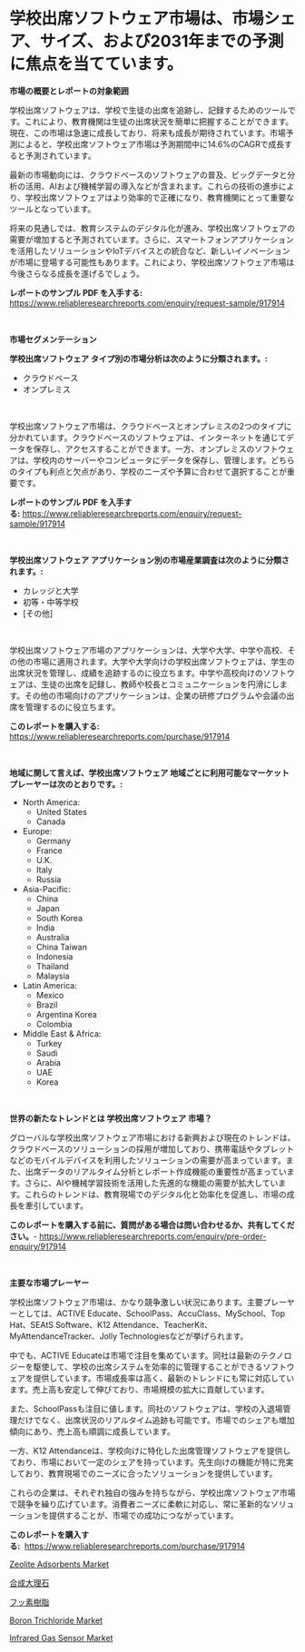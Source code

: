 <p><h1>学校出席ソフトウェア市場は、市場シェア、サイズ、および2031年までの予測に焦点を当てています。</h1></p><p><strong>市場の概要とレポートの対象範囲</strong></p>
<p><p>学校出席ソフトウェアは、学校で生徒の出席を追跡し、記録するためのツールです。これにより、教育機関は生徒の出席状況を簡単に把握することができます。現在、この市場は急速に成長しており、将来も成長が期待されています。市場予測によると、学校出席ソフトウェア市場は予測期間中に14.6%のCAGRで成長すると予測されています。</p><p>最新の市場動向には、クラウドベースのソフトウェアの普及、ビッグデータと分析の活用、AIおよび機械学習の導入などが含まれます。これらの技術の進歩により、学校出席ソフトウェアはより効率的で正確になり、教育機関にとって重要なツールとなっています。</p><p>将来の見通しでは、教育システムのデジタル化が進み、学校出席ソフトウェアの需要が増加すると予測されています。さらに、スマートフォンアプリケーションを活用したソリューションやIoTデバイスとの統合など、新しいイノベーションが市場に登場する可能性もあります。これにより、学校出席ソフトウェア市場は今後さらなる成長を遂げるでしょう。</p></p>
<p><strong>レポートのサンプル PDF を入手する:</strong> <a href="https://www.reliableresearchreports.com/enquiry/request-sample/917914">https://www.reliableresearchreports.com/enquiry/request-sample/917914</a></p>
<p>&nbsp;</p>
<p><strong>市場セグメンテーション</strong></p>
<p><strong>学校出席ソフトウェア タイプ別の市場分析は次のように分類されます。:</strong></p>
<p><ul><li>クラウドベース</li><li>オンプレミス</li></ul></p>
<p>&nbsp;</p>
<p><p>学校出席ソフトウェア市場は、クラウドベースとオンプレミスの2つのタイプに分かれています。クラウドベースのソフトウェアは、インターネットを通じてデータを保存し、アクセスすることができます。一方、オンプレミスのソフトウェアは、学校内のサーバーやコンピュータにデータを保存し、管理します。どちらのタイプも利点と欠点があり、学校のニーズや予算に合わせて選択することが重要です。</p></p>
<p><strong>レポートのサンプル PDF を入手する:</strong>&nbsp;<a href="https://www.reliableresearchreports.com/enquiry/request-sample/917914">https://www.reliableresearchreports.com/enquiry/request-sample/917914</a></p>
<p>&nbsp;</p>
<p><strong> 学校出席ソフトウェア アプリケーション別の市場産業調査は次のように分類されます。:</strong></p>
<p><ul><li>カレッジと大学</li><li>初等・中等学校</li><li>[その他]</li></ul></p>
<p>&nbsp;</p>
<p><p>学校出席ソフトウェア市場のアプリケーションは、大学や大学、中学や高校、その他の市場に適用されます。大学や大学向けの学校出席ソフトウェアは、学生の出席状況を管理し、成績を追跡するのに役立ちます。中学や高校向けのソフトウェアは、生徒の出席を記録し、教師や校長とコミュニケーションを円滑にします。その他の市場向けのアプリケーションは、企業の研修プログラムや会議の出席を管理するのに役立ちます。</p></p>
<p><strong>このレポートを購入する:</strong>&nbsp; <a href="https://www.reliableresearchreports.com/purchase/917914">https://www.reliableresearchreports.com/purchase/917914</a></p>
<p>&nbsp;</p>
<p><strong>地域に関して言えば、学校出席ソフトウェア 地域ごとに利用可能なマーケットプレーヤーは次のとおりです。:</strong></p>
<p><ul>
    <li>
        North America:
        <ul>
            <li>United States</li>
            <li>Canada</li>
        </ul>
    </li>
    <li>
        Europe:
        <ul>
            <li>Germany</li>
            <li>France</li>
            <li>U.K.</li>
            <li>Italy</li>
            <li>Russia</li>
        </ul>
    </li>
    <li>
        Asia-Pacific:
        <ul>
            <li>China</li>
            <li>Japan</li>
            <li>South Korea</li>
            <li>India</li>
            <li>Australia</li>
            <li>China Taiwan</li>
            <li>Indonesia</li>
            <li>Thailand</li>
            <li>Malaysia</li>
        </ul>
    </li>
    <li>
        Latin America:
        <ul>
            <li>Mexico</li>
            <li>Brazil</li>
            <li>Argentina Korea</li>
            <li>Colombia</li>
        </ul>
    </li>
    <li>
        Middle East & Africa:
        <ul>
            <li>Turkey</li>
            <li>Saudi</li>
            <li>Arabia</li>
            <li>UAE</li>
            <li>Korea</li>
        </ul>
    </li>
    </ul></p>
<p>&nbsp;</p>
<p><strong>世界の新たなトレンドとは 学校出席ソフトウェア 市場？</strong></p>
<p><p>グローバルな学校出席ソフトウェア市場における新興および現在のトレンドは、クラウドベースのソリューションの採用が増加しており、携帯電話やタブレットなどのモバイルデバイスを利用したソリューションの需要が高まっています。また、出席データのリアルタイム分析とレポート作成機能の重要性が高まっています。さらに、AIや機械学習技術を活用した先進的な機能の需要が拡大しています。これらのトレンドは、教育現場でのデジタル化と効率化を促進し、市場の成長を牽引しています。</p></p>
<p><strong>このレポートを購入する前に、質問がある場合は問い合わせるか、共有してください。</strong>- <a href="https://www.reliableresearchreports.com/enquiry/pre-order-enquiry/917914">https://www.reliableresearchreports.com/enquiry/pre-order-enquiry/917914</a></p>
<p>&nbsp;</p>
<p><strong>主要な市場プレーヤー</strong></p>
<p><p>学校出席ソフトウェア市場は、かなり競争激しい状況にあります。主要プレーヤーとしては、ACTIVE Educate、SchoolPass、AccuClass、MySchool、Top Hat、SEAtS Software、K12 Attendance、TeacherKit、MyAttendanceTracker、Jolly Technologiesなどが挙げられます。 </p><p>中でも、ACTIVE Educateは市場で注目を集めています。同社は最新のテクノロジーを駆使して、学校の出席システムを効率的に管理することができるソフトウェアを提供しています。市場成長率は高く、最新のトレンドにも常に対応しています。売上高も安定して伸びており、市場規模の拡大に貢献しています。</p><p>また、SchoolPassも注目に値します。同社のソフトウェアは、学校の入退場管理だけでなく、出席状況のリアルタイム追跡も可能です。市場でのシェアも増加傾向にあり、売上高も順調に成長しています。</p><p>一方、K12 Attendanceは、学校向けに特化した出席管理ソフトウェアを提供しており、市場において一定のシェアを持っています。先生向けの機能が特に充実しており、教育現場でのニーズに合ったソリューションを提供しています。</p><p>これらの企業は、それぞれ独自の強みを持ちながら、学校出席ソフトウェア市場で競争を繰り広げています。消費者ニーズに柔軟に対応し、常に革新的なソリューションを提供することが、市場での成功につながっています。</p></p>
<p><strong>このレポートを購入する:</strong>&nbsp;&nbsp;<a href="https://www.reliableresearchreports.com/purchase/917914">https://www.reliableresearchreports.com/purchase/917914</a></p>
<p><p><a href="https://github.com/Glendatilghmankmgz0rbhwpy/Market-Research-Report-List-1/blob/main/zeolite-adsorbents-market.md">Zeolite Adsorbents Market</a></p><p><a href="https://medium.com/@aliciahaley1989/%E5%90%88%E6%88%90%E5%A4%A7%E7%90%86%E7%9F%B3%E5%B8%82%E5%A0%B4-2031%E5%B9%B4%E3%81%BE%E3%81%A7%E3%81%AE%E6%88%90%E5%8A%9F%E3%81%99%E3%82%8B%E3%83%93%E3%82%B8%E3%83%8D%E3%82%B9%E6%88%A6%E7%95%A5%E3%81%AE%E9%8D%B5-259bacd34fca">合成大理石</a></p><p><a href="https://medium.com/@jazminjones30/%E3%83%95%E3%83%83%E7%B4%A0%E6%A8%B9%E8%84%82%E5%B8%82%E5%A0%B4-2031%E5%B9%B4%E3%81%BE%E3%81%A7%E3%81%AE%E3%83%88%E3%83%AC%E3%83%B3%E3%83%89-%E4%BA%88%E6%B8%AC-%E7%AB%B6%E4%BA%89%E5%88%86%E6%9E%90-a261b9979440">フッ素樹脂</a></p><p><a href="https://view.publitas.com/reportprime-1/boron-trichloride-market-growth-market-trends-covid-19-impact-and-forecasts-for-period-from-2024-2031/">Boron Trichloride Market</a></p><p><a href="https://view.publitas.com/reportprime-1/infrared-gas-sensor-market-size-market-trends-and-growth-outlook-forecasted-for-period-from-2024-to-2031/">Infrared Gas Sensor Market</a></p></p>